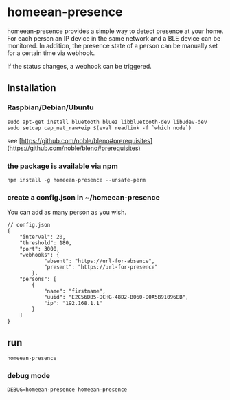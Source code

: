 # homeean-presence

homeean-presence provides a simple way to detect presence at your home. For each person an IP device in the same network and a BLE device can be monitored. In addition, the presence state of a person can be manually set for a certain time via webhook.

If the status changes, a webhook can be triggered.

## Installation

### Raspbian/Debian/Ubuntu

```
sudo apt-get install bluetooth bluez libbluetooth-dev libudev-dev
sudo setcap cap_net_raw+eip $(eval readlink -f `which node`)
```
see [https://github.com/noble/bleno#prerequisites](https://github.com/noble/bleno#prerequisites)

### the package is available via npm
```
npm install -g homeean-presence --unsafe-perm
```

### create a config.json in ~/homeean-presence
You can add as many person as you wish.
```
// config.json
{
    "interval": 20,
    "threshold": 180,
    "port": 3000,
    "webhooks": {
            "absent": "https://url-for-absence",
            "present": "https://url-for-presence"
        },
    "persons": [
        {
            "name": "firstname",
            "uuid": "E2C56DB5-DCHG-48D2-B060-D0A5B91096EB",
            "ip": "192.168.1.1"
        }
    ]
}
```

## run
```
homeean-presence
```

### debug mode
```
DEBUG=homeean-presence homeean-presence
```
